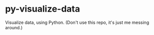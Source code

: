# py-visualize-data
Visualize data, using Python. (Don't use this repo, it's just me messing around.)
